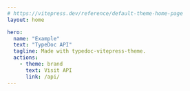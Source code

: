 ```yaml
---
# https://vitepress.dev/reference/default-theme-home-page
layout: home

hero:
  name: "Example"
  text: "TypeDoc API"
  tagline: Made with typedoc-vitepress-theme.
  actions:
    - theme: brand
      text: Visit API
      link: /api/
---
```

